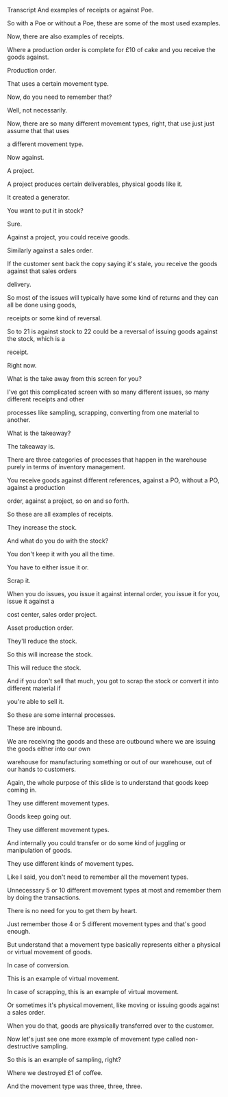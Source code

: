  
Transcript
And examples of receipts or against Poe.

So with a Poe or without a Poe, these are some of the most used examples.

Now, there are also examples of receipts.

Where a production order is complete for £10 of cake and you receive the goods against.

Production order.

That uses a certain movement type.

Now, do you need to remember that?

Well, not necessarily.

Now, there are so many different movement types, right, that use just just assume that that uses

a different movement type.

Now against.

A project.

A project produces certain deliverables, physical goods like it.

It created a generator.

You want to put it in stock?

Sure.

Against a project, you could receive goods.

Similarly against a sales order.

If the customer sent back the copy saying it's stale, you receive the goods against that sales orders

delivery.

So most of the issues will typically have some kind of returns and they can all be done using goods,

receipts or some kind of reversal.

So to 21 is against stock to 22 could be a reversal of issuing goods against the stock, which is a

receipt.

Right now.

What is the take away from this screen for you?

I've got this complicated screen with so many different issues, so many different receipts and other

processes like sampling, scrapping, converting from one material to another.

What is the takeaway?

The takeaway is.

There are three categories of processes that happen in the warehouse purely in terms of inventory management.

You receive goods against different references, against a PO, without a PO, against a production

order, against a project, so on and so forth.

So these are all examples of receipts.

They increase the stock.

And what do you do with the stock?

You don't keep it with you all the time.

You have to either issue it or.

Scrap it.

When you do issues, you issue it against internal order, you issue it for you, issue it against a

cost center, sales order project.

Asset production order.

They'll reduce the stock.

So this will increase the stock.

This will reduce the stock.

And if you don't sell that much, you got to scrap the stock or convert it into different material if

you're able to sell it.

So these are some internal processes.

These are inbound.

We are receiving the goods and these are outbound where we are issuing the goods either into our own

warehouse for manufacturing something or out of our warehouse, out of our hands to customers.

Again, the whole purpose of this slide is to understand that goods keep coming in.

They use different movement types.

Goods keep going out.

They use different movement types.

And internally you could transfer or do some kind of juggling or manipulation of goods.

They use different kinds of movement types.

Like I said, you don't need to remember all the movement types.

Unnecessary 5 or 10 different movement types at most and remember them by doing the transactions.

There is no need for you to get them by heart.

Just remember those 4 or 5 different movement types and that's good enough.

But understand that a movement type basically represents either a physical or virtual movement of goods.

In case of conversion.

This is an example of virtual movement.

In case of scrapping, this is an example of virtual movement.

Or sometimes it's physical movement, like moving or issuing goods against a sales order.

When you do that, goods are physically transferred over to the customer.

Now let's just see one more example of movement type called non-destructive sampling.

So this is an example of sampling, right?

Where we destroyed £1 of coffee.

And the movement type was three, three, three.


